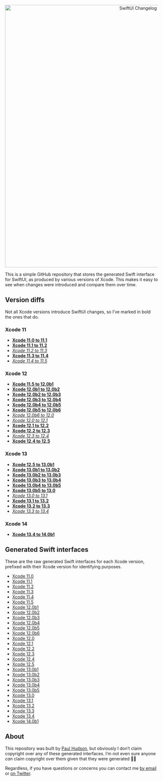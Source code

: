 
<p align="center">
    <img src="https://www.hackingwithswift.com/files/swiftui-changelog/swiftui-changelog.png" alt="SwiftUI Changelog" width="861" />
</p>

This is a simple GitHub repository that stores the generated Swift interface for SwiftUI, as produced by various versions of Xcode. This makes it easy to see when changes were introduced and compare them over time.


## Version diffs

Not all Xcode versions introduce SwiftUI changes, so I’ve marked in bold the ones that do.

### Xcode 11
* **[Xcode 11.0 to 11.1](https://github.com/twostraws/swiftui-changelog/commit/0fcd6f98b4c311828795ff4854644cdd11e15f04)**
* **[Xcode 11.1 to 11.2](https://github.com/twostraws/swiftui-changelog/commit/477c43560bf80a14ce5ab56cd674bf8c93f8a07d)**
* *[Xcode 11.2 to 11.3](https://github.com/twostraws/swiftui-changelog/commit/cef31bba0621e5183fe1c921d8dfa5f01ea94c91)*
* **[Xcode 11.3 to 11.4](https://github.com/twostraws/swiftui-changelog/commit/feb0cc9bc7f472f14d7f936f3b2491a56d0306c6)**
* *[Xcode 11.4 to 11.5](https://github.com/twostraws/swiftui-changelog/commit/5deacc020d7f629f1379964ccf93ed34dde0113d)*

### Xcode 12
* **[Xcode 11.5 to 12.0b1](https://github.com/twostraws/swiftui-changelog/commit/9cf769ef0f4ce045568a9d4c8a5850bb0ec6486d)**
* **[Xcode 12.0b1 to 12.0b2](https://github.com/twostraws/swiftui-changelog/commit/ab900a64918673e3b54c2803de3193c038cdb8c5)**
* **[Xcode 12.0b2 to 12.0b3](https://github.com/twostraws/swiftui-changelog/commit/46d9834a66cf1adb623cfb6ac9941e2ef04d8ddb)**
* **[Xcode 12.0b3 to 12.0b4](https://github.com/twostraws/swiftui-changelog/commit/68cea1ce3960b3af567f5dc745c0b4822a8d4a34)**
* **[Xcode 12.0b4 to 12.0b5](https://github.com/twostraws/swiftui-changelog/commit/c75b70cf3785024ae1f4a74cd478f08f87128a36)**
* **[Xcode 12.0b5 to 12.0b6](https://github.com/twostraws/swiftui-changelog/commit/f56e7e55afbadb197a2e5cc24d4ece8f45823f8c)**
* *[Xcode 12.0b6 to 12.0](https://github.com/twostraws/swiftui-changelog/commit/02de8832839811318fe40845b997b8f853029b1d)*
* *[Xcode 12.0 to 12.1](https://github.com/twostraws/swiftui-changelog/commit/af839e9af4677f005d75d8246621b2b59798106f)*
* **[Xcode 12.1 to 12.2](https://github.com/twostraws/swiftui-changelog/commit/55c405a4c39e1e01c4e79de1816cad048429b692)**
* **[Xcode 12.2 to 12.3](https://github.com/twostraws/swiftui-changelog/commit/dbe3d13414d2766ac71730fc78b29adc91bc9ef6)**
* *[Xcode 12.3 to 12.4](https://github.com/twostraws/swiftui-changelog/commit/09a86d6185df486c2f427acc8eacc0c3b3fd7377)*
* **[Xcode 12.4 to 12.5](https://github.com/twostraws/swiftui-changelog/commit/e76bb0f0dc6fdd80f7a7edcd19ab051768aa38cd)**

### Xcode 13
* **[Xcode 12.5 to 13.0b1](https://github.com/twostraws/swiftui-changelog/commit/b0bc31a06d40766eee1a71b7a4b85010a180d020)**
* **[Xcode 13.0b1 to 13.0b2](https://github.com/twostraws/swiftui-changelog/commit/69b75897198917c42bceabca52065c8139c1c9ff)**
* **[Xcode 13.0b2 to 13.0b3](https://github.com/twostraws/swiftui-changelog/commit/177e8c99f8064fec2daeb0660ca6cf6e6ac85d53)**
* **[Xcode 13.0b3 to 13.0b4](https://github.com/twostraws/swiftui-changelog/commit/5b546cd274fd7b831874e39de435b19a64f09479)**
* **[Xcode 13.0b4 to 13.0b5](https://github.com/twostraws/swiftui-changelog/commit/d50a78020d1169a388623cfe647d0c5ad94a5533)**
* **[Xcode 13.0b5 to 13.0](https://github.com/twostraws/swiftui-changelog/commit/b0f63dcce4b90ddfaadfda00ed836c5f46be5406)**
* *[Xcode 13.0 to 13.1](https://github.com/twostraws/swiftui-changelog/commit/7165407fcbf97adb103744504b3df129f8cbf742)*
* **[Xcode 13.1 to 13.2](https://github.com/twostraws/swiftui-changelog/commit/5b1a088873393019415df9297d0667bf536c720e)**
* **[Xcode 13.2 to 13.3](https://github.com/twostraws/swiftui-changelog/commit/9f65b885fb22cbb8260f72577fbf3c02449b73cf)**
* *[Xcode 13.3 to 13.4](https://github.com/twostraws/swiftui-changelog/commit/3fbbba448e46d952b9269d0023f588c905157bf8)*

### Xcode 14
* **[Xcode 13.4 to 14.0b1](https://github.com/twostraws/swiftui-changelog/commit/77181e1d4bffe0ff6417db6379aa5697d36d9cd4)**


## Generated Swift interfaces

These are the raw generated Swift interfaces for each Xcode version, prefixed with their Xcode version for identifying purposes.

* [Xcode 11.0](https://github.com/twostraws/swiftui-changelog/blob/b3516702a0e1882ac7ed14108d935edc0ac3d3f8/generated-interface.swift)
* [Xcode 11.1](https://github.com/twostraws/swiftui-changelog/blob/0fcd6f98b4c311828795ff4854644cdd11e15f04/generated-interface.swift)
* [Xcode 11.2](https://github.com/twostraws/swiftui-changelog/blob/477c43560bf80a14ce5ab56cd674bf8c93f8a07d/generated-interface.swift)
* [Xcode 11.3](https://github.com/twostraws/swiftui-changelog/blob/cef31bba0621e5183fe1c921d8dfa5f01ea94c91/generated-interface.swift)
* [Xcode 11.4](https://github.com/twostraws/swiftui-changelog/blob/feb0cc9bc7f472f14d7f936f3b2491a56d0306c6/generated-interface.swift)
* [Xcode 11.5](https://github.com/twostraws/swiftui-changelog/blob/5deacc020d7f629f1379964ccf93ed34dde0113d/generated-interface.swift)
* [Xcode 12.0b1](https://github.com/twostraws/swiftui-changelog/blob/9cf769ef0f4ce045568a9d4c8a5850bb0ec6486d/generated-interface.swift)
* [Xcode 12.0b2](https://github.com/twostraws/swiftui-changelog/blob/ab900a64918673e3b54c2803de3193c038cdb8c5/generated-interface.swift)
* [Xcode 12.0b3](https://github.com/twostraws/swiftui-changelog/blob/46d9834a66cf1adb623cfb6ac9941e2ef04d8ddb/generated-interface.swift)
* [Xcode 12.0b4](https://github.com/twostraws/swiftui-changelog/blob/68cea1ce3960b3af567f5dc745c0b4822a8d4a34/generated-interface.swift)
* [Xcode 12.0b5](https://github.com/twostraws/swiftui-changelog/blob/c75b70cf3785024ae1f4a74cd478f08f87128a36/generated-interface.swift)
* [Xcode 12.0b6](https://github.com/twostraws/swiftui-changelog/blob/f56e7e55afbadb197a2e5cc24d4ece8f45823f8c/generated-interface.swift)
* [Xcode 12.0](https://github.com/twostraws/swiftui-changelog/blob/02de8832839811318fe40845b997b8f853029b1d/generated-interface.swift)
* [Xcode 12.1](https://github.com/twostraws/swiftui-changelog/blob/af839e9af4677f005d75d8246621b2b59798106f/generated-interface.swift)
* [Xcode 12.2](https://github.com/twostraws/swiftui-changelog/blob/55c405a4c39e1e01c4e79de1816cad048429b692/generated-interface.swift)
* [Xcode 12.3](https://github.com/twostraws/swiftui-changelog/blob/dbe3d13414d2766ac71730fc78b29adc91bc9ef6/generated-interface.swift)
* [Xcode 12.4](https://github.com/twostraws/swiftui-changelog/blob/09a86d6185df486c2f427acc8eacc0c3b3fd7377/generated-interface.swift)
* [Xcode 12.5](https://github.com/twostraws/swiftui-changelog/blob/e76bb0f0dc6fdd80f7a7edcd19ab051768aa38cd/generated-interface.swift)
* [Xcode 13.0b1](https://github.com/twostraws/swiftui-changelog/blob/b0bc31a06d40766eee1a71b7a4b85010a180d020/generated-interface.swift)
* [Xcode 13.0b2](https://github.com/twostraws/swiftui-changelog/blob/69b75897198917c42bceabca52065c8139c1c9ff/generated-interface.swift)
* [Xcode 13.0b3](https://github.com/twostraws/swiftui-changelog/blob/177e8c99f8064fec2daeb0660ca6cf6e6ac85d53/generated-interface.swift)
* [Xcode 13.0b4](https://github.com/twostraws/swiftui-changelog/blob/5b546cd274fd7b831874e39de435b19a64f09479/generated-interface.swift)
* [Xcode 13.0b5](https://github.com/twostraws/swiftui-changelog/blob/d50a78020d1169a388623cfe647d0c5ad94a5533/generated-interface.swift)
* [Xcode 13.0](https://github.com/twostraws/swiftui-changelog/blob/b0f63dcce4b90ddfaadfda00ed836c5f46be5406/generated-interface.swift)
* [Xcode 13.1](https://github.com/twostraws/swiftui-changelog/blob/7165407fcbf97adb103744504b3df129f8cbf742/generated-interface.swift)
* [Xcode 13.2](https://github.com/twostraws/swiftui-changelog/blob/5b1a088873393019415df9297d0667bf536c720e/generated-interface.swift)
* [Xcode 13.3](https://github.com/twostraws/swiftui-changelog/blob/9f65b885fb22cbb8260f72577fbf3c02449b73cf/generated-interface.swift)
* [Xcode 13.4](https://github.com/twostraws/swiftui-changelog/blob/3fbbba448e46d952b9269d0023f588c905157bf8/generated-interface.swift)
* [Xcode 14.0b1](https://github.com/twostraws/swiftui-changelog/blob/77181e1d4bffe0ff6417db6379aa5697d36d9cd4/generated-interface.swift)


## About

This repository was built by [Paul Hudson](https://twitter.com/twostraws), but obviously I don’t claim copyright over any of these generated interfaces. I’m not even sure anyone *can* claim copyright over them given that they were generated 🤷‍♂️ 

Regardless, if you have questions or concerns you can contact me [by email](mailto:paul@hackingwithswift.com) or [on Twitter](https://twitter.com/twostraws).
